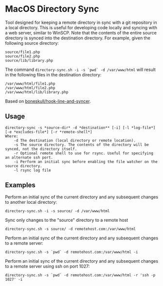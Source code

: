 # MacOS Directory Sync

Tool designed for keeping a remote directory in sync with a git repository in a local directory.
This is useful for developing code locally and syncing with a web server, similar to WinSCP. Note
that the contents of the entire source directory is synced into the destination directory.  For
example, given the following source directory:

```
source/file1.php
source/file2.php
source/lib/library.php
```

The command ``directory-sync.sh -i -s `pwd` -d /var/www/html`` will result in the following files in
the destination directory:

```
/var/www/html/file1.php
/var/www/html/file2.php
/var/www/html/lib/library.php
```

Based on [boneskull/hook-line-and-syncer](https://gist.github.com/boneskull/6d1fc763fa6da4b53c61).

## Usage

```
directory-sync -s *source-dir* -d *destination** [-i] [-l *log-file*] [-e *excludes-file*] [-r *remote-shell*]
Where:
    -d The destination (local directory or remote location).
    -s The source directory. The contents of the directory will be synced, not the directory itself.
    -r Optional remote shell to use for rsync. Useful for specifying an alternate ssh port.
    -i Perform an initial sync before enabling the file watcher on the source directory.
    -l rsync log file
```

## Examples

Perform an initial sync of the current directory and any subsequent changes to another local
directory:
```
directory-sync.sh -i -s source/ -d /var/www/html
```

Sync only changes to the "source" directory to a remote host

```
directory-sync.sh -s source/ -d remotehost.com:/var/www/html
```

Perform an initial sync of the current directory and any subsequent changes to a remote server:
```
directory-sync.sh -s `pwd` -d remotehost.com:/var/www/html -i
```

Perform an initial sync of the current directory and any subsequent changes to a remote server
using ssh on port 1027:
```
directory-sync.sh -s `pwd` -d remotehost.com:/var/www/html -r 'ssh -p 1027' -i
```
